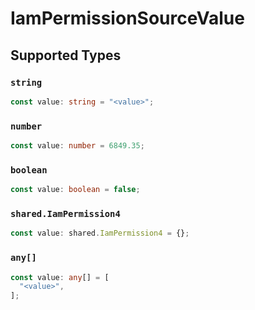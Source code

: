 # IamPermissionSourceValue


## Supported Types

### `string`

```typescript
const value: string = "<value>";
```

### `number`

```typescript
const value: number = 6849.35;
```

### `boolean`

```typescript
const value: boolean = false;
```

### `shared.IamPermission4`

```typescript
const value: shared.IamPermission4 = {};
```

### `any[]`

```typescript
const value: any[] = [
  "<value>",
];
```

